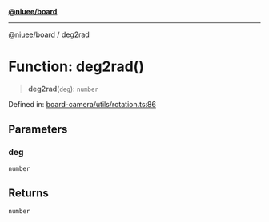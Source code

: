 [**@niuee/board**](../README.md)

***

[@niuee/board](../globals.md) / deg2rad

# Function: deg2rad()

> **deg2rad**(`deg`): `number`

Defined in: [board-camera/utils/rotation.ts:86](https://github.com/niuee/board/blob/e6c1edcccf6525a0cc9088782c7c4653e837f533/src/board-camera/utils/rotation.ts#L86)

## Parameters

### deg

`number`

## Returns

`number`
